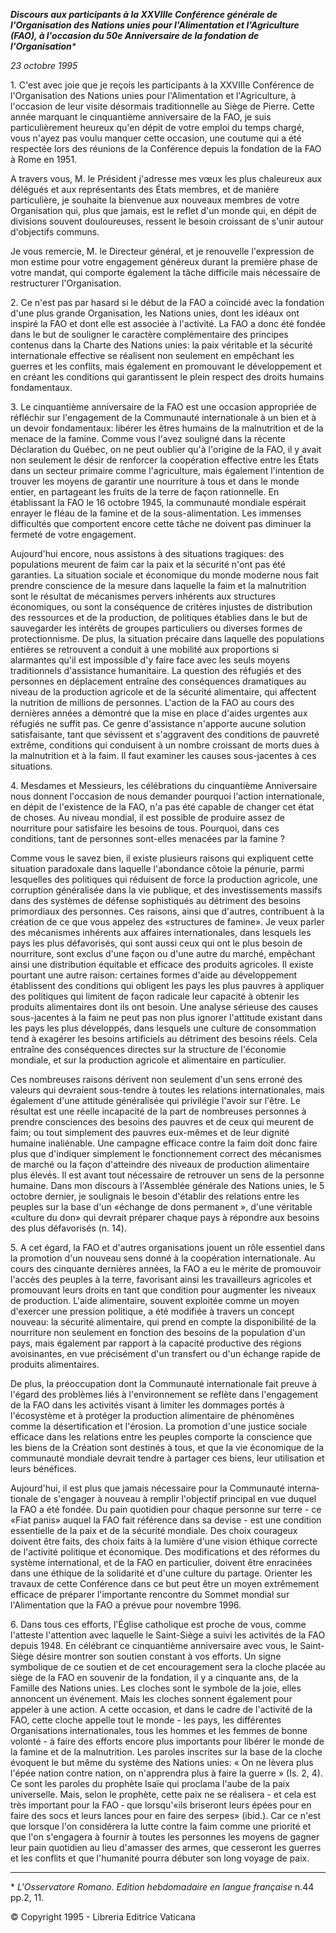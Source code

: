 ***Discours aux participants à la XXVIIIe Conférence générale de l'Organisation des Nations unies pour l'Alimentation et l'Agriculture (FAO), à l'occasion du 50e Anniversaire de la fondation de l'Organisation**\**

*23 octobre 1995*

1\. C'est avec joie que je reçois les participants à la XXVIIIe Conférence de l'Organisation des Nations unies pour l'Alimentation et l'Agriculture, à l'occasion de leur visite désormais traditionnelle au Siège de Pierre. Cette année marquant le cinquantième anniversaire de la FAO, je suis particulièrement heureux qu'en dépit de votre emploi du temps chargé, vous n'ayez pas voulu manquer cette occasion, une coutume qui a été respectée lors des réunions de la Conférence depuis la fondation de la FAO à Rome en 1951.

A travers vous, M. le Président j'adresse mes vœux les plus chaleureux aux délégués et aux représentants des États membres, et de manière particulière, je souhaite la bienvenue aux nouveaux membres de votre Organisation qui, plus que jamais, est le reflet d'un monde qui, en dépit de divisions souvent douloureuses, ressent le besoin croissant de s'unir autour d'objectifs communs.

Je vous remercie, M. le Directeur général, et je renouvelle l'expression de mon estime pour votre engagement généreux durant la première phase de votre mandat, qui comporte également la tâche difficile mais nécessaire de restructurer l'Organisation.

2\. Ce n'est pas par hasard si le début de la FAO a coïncidé avec la fondation d'une plus grande Organisation, les Nations unies, dont les idéaux ont inspiré la FAO et dont elle est associée à l'activité. La FAO a donc été fondée dans le but de souligner le caractère complémentaire des principes contenus dans la Charte des Nations unies: la paix véritable et la sécurité internationale effective se réalisent non seulement en empêchant les guerres et les conflits, mais également en promouvant le développement et en créant les conditions qui garantissent le plein respect des droits humains fondamentaux.

3\. Le cinquantième anniversaire de la FAO est une occasion appropriée de réfléchir sur l'engagement de la Communauté internationale à un bien et à un devoir fondamentaux: libérer les êtres humains de la malnutrition et de la menace de la famine. Comme vous l'avez souligné dans la récente Déclaration du Québec, on ne peut oublier qu'à l'origine de la FAO, il y avait non seulement le désir de renfor­cer la coopération effective entre les États dans un secteur primaire comme l'agriculture, mais également l'intention de trouver les moyens de garantir une nourriture à tous et dans le monde entier, en partageant les fruits de la terre de façon rationnelle. En établissant la FAO le 16 octobre 1945, la communauté mondiale espérait enrayer le fléau de la famine et de la sous-alimentation. Les immenses difficultés que comportent encore cette tâche ne doivent pas diminuer la fermeté de votre engagement.

Aujourd'hui encore, nous assistons à des situations tragiques: des populations meurent de faim car la paix et la sécurité n'ont pas été garanties. La situation sociale et économique du monde moderne nous fait prendre conscience de la mesure dans laquelle la faim et la malnutrition sont le résultat de mécanismes pervers inhérents aux structures économiques, ou sont la conséquence de critères injustes de distribution des ressources et de la production, de politiques établies dans le but de sauvegarder les intérêts de groupes particuliers ou diverses formes de protectionnisme. De plus, la situation précaire dans laquelle des populations entières se retrouvent a conduit à une mobilité aux proportions si alarmantes qu'il est impossible d'y faire face avec les seuls moyens traditionnels d'assistance humanitaire. La question des réfugiés et des personnes en déplacement entraîne des conséquences dramatiques au niveau de la production agricole et de la sécurité alimentaire, qui affectent la nutrition de millions de personnes. L'action de la FAO au cours des dernières années a démontré que la mise en place d'aides urgentes aux réfugiés ne suffit pas. Ce genre d'assistance n'apporte aucune solution satisfaisante, tant que sévissent et s'aggravent des conditions de pauvreté extrême, conditions qui conduisent à un nombre croissant de morts dues à la malnutrition et à la faim. Il faut examiner les causes sous-jacentes à ces situations.

4\. Mesdames et Messieurs, les célébrations du cinquantième Anniversaire nous donnent l'occasion de nous demander pourquoi l'action internationale, en dépit de l'existence de la FAO, n'a pas été capable de changer cet état de choses. Au niveau mondial, il est possible de produire assez de nourriture pour satisfaire les besoins de tous. Pourquoi, dans ces conditions, tant de personnes sont-elles menacées par la famine ?

Comme vous le savez bien, il existe plusieurs raisons qui expliquent cette situation paradoxale dans laquelle l'abondance côtoie la pénurie, parmi lesquelles des politiques qui réduisent de force la production agricole, une corruption généralisée dans la vie publique, et des investissements massifs dans des systèmes de défense sophistiqués au détriment des besoins primordiaux des personnes. Ces raisons, ainsi que d'autres, contribuent à la création de ce que vous appelez des «structures de famine». Je veux parler des mécanismes inhérents aux affaires internationales, dans lesquels les pays les plus défavorisés, qui sont aussi ceux qui ont le plus besoin de nourriture, sont exclus d'une façon ou d'une autre du marché, empêchant ainsi une distribution équitable et efficace des produits agricoles. Il existe pourtant une autre raison: certaines formes d'aide au développement établissent des conditions qui obligent les pays les plus pauvres à appliquer des politiques qui limitent de façon radicale leur capacité à obtenir les produits alimentaires dont ils ont besoin. Une analyse sérieuse des causes sous-jacentes à la faim ne peut pas non plus ignorer l'attitude existant dans les pays les plus développés, dans lesquels une culture de consommation tend à exagérer les besoins artificiels au détriment des besoins réels. Cela entraîne des conséquences directes sur la structure de l'économie mondiale, et sur la production agricole et alimentaire en particulier.

Ces nombreuses raisons dérivent non seulement d'un sens erroné des valeurs qui devraient sous-tendre à toutes les relations internationales, mais également d'une attitude généralisée qui privilégie l'avoir sur l'être. Le résultat est une réelle incapacité de la part de nombreuses personnes à prendre consciences des besoins des pauvres et de ceux qui meurent de faim; ou tout simplement des pauvres eux-mêmes et de leur dignité humaine inaliénable. Une campagne efficace contre la faim doit donc faire plus que d'indiquer simplement le fonctionnement correct des mécanismes de marché ou la façon d'atteindre des niveaux de production alimentaire plus élevés. Il est avant tout nécessaire de retrouver un sens de la personne humaine. Dans mon discours à l'Assemblée générale des Nations unies, le 5 octobre dernier, je soulignais le besoin d'établir des relations entre les peuples sur la base d'un «échange de dons permanent », d'une véritable «culture du don» qui devrait préparer chaque pays à répondre aux besoins des plus défavorisés (n. 14).

5\. A cet égard, la FAO et d'autres organisations jouent un rôle essentiel dans la promotion d'un nouveau sens donné à la coopération internationale. Au cours des cinquante dernières années, la FAO a eu le mérite de promouvoir l'accès des peuples à la terre, favorisant ainsi les travailleurs agricoles et promouvant leurs droits en tant que condition pour augmenter les niveaux de production. L'aide alimentaire, souvent exploitée comme un moyen d'exercer une pression politique, a été modifiée à travers un concept nouveau: la sécurité alimentaire, qui prend en compte la disponibilité de la nourriture non seulement en fonction des besoins de la population d'un pays, mais également par rapport à la capacité productive des régions avoisinantes, en vue précisément d'un transfert ou d'un échange rapide de produits alimentaires.

De plus, la préoccupation dont la Communauté internationale fait preuve à l'égard des problèmes liés à l'environnement se reflète dans l'engagement de la FAO dans les activités visant à limiter les dommages portés à l'écosystème et à protéger la production alimentaire de phénomènes comme la désertification et l'érosion. La promotion d'une justice sociale efficace dans les relations entre les peuples comporte la conscience que les biens de la Création sont destinés à tous, et que la vie économique de la communauté mondiale devrait tendre à partager ces biens, leur utilisation et leurs bénéfices.

Aujourd'hui, il est plus que jamais nécessaire pour la Communauté interna­tionale de s'engager à nouveau à remplir l'objectif principal en vue duquel la FAO a été fondée. Du pain quotidien pour chaque personne sur terre - ce «Fiat panis» auquel la FAO fait référence dans sa devise - est une condition essentielle de la paix et de la sécurité mondiale. Des choix courageux doivent être faits, des choix faits à la lumière d'une vision éthique correcte de l'activité politique et économique. Des modifications et des réformes du système international, et de la FAO en particulier, doivent être enracinées dans une éthique de la solidarité et d'une culture du partage. Orienter les travaux de cette Conférence dans ce but peut être un moyen extrêmement efficace de préparer l'importante rencontre du Sommet mondial sur l'Alimentation que la FAO a prévue pour novembre 1996.

6\. Dans tous ces efforts, l'Église catholique est proche de vous, comme l'atteste l'attention avec laquelle le Saint-Siège a suivi les activités de la FAO depuis 1948. En célébrant ce cinquantième anniversaire avec vous, le Saint-Siège désire montrer son soutien constant à vos efforts. Un signe symbolique de ce soutien et de cet encouragement sera la cloche placée au siège de la FAO en souvenir de la fonda­tion, il y a cinquante ans, de la Famille des Nations unies. Les cloches sont le symbole de la joie, elles annoncent un événement. Mais les cloches sonnent égale­ment pour appeler à une action. A cette occasion, et dans le cadre de l'activité de la FAO, cette cloche appelle tout le monde - les pays, les différentes Organisations internationales, tous les hommes et les femmes de bonne volonté - à faire des efforts encore plus importants pour libérer le monde de la famine et de la malnutrition. Les paroles inscrites sur la base de la cloche évoquent le but même du système des Nations unies: « On ne lèvera plus l'épée nation contre nation, on n'apprendra plus à faire la guerre » (Is. 2, 4). Ce sont les paroles du prophète Isaïe qui proclama l'aube de la paix universelle. Mais, selon le prophète, cette paix ne se réalisera - et cela est très important pour la FAO ‑ que lorsqu'«ils briseront leurs épées pour en faire des socs et leurs lances pour en faire des serpes» (ibid.). Car ce n'est que lorsque l'on considérera la lutte contre la faim comme une priorité et que l'on s'engagera à fournir à toutes les personnes les moyens de gagner leur pain quotidien au lieu d'amasser des armes, que cesseront les guerres et les conflits et que l'humanité pourra débuter son long voyage de paix.

* * *

\* *L'Osservatore Romano. Edition hebdomadaire en langue française* n.44 pp.2, 11.

© Copyright 1995 \- Libreria Editrice Vaticana